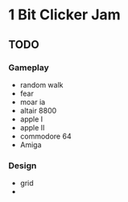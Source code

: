 # 1 Bit Clicker Jam


## TODO

### Gameplay
 - random walk
 - fear
 - moar ia
  - altair 8800
  - apple I
  - apple II
  - commodore 64
  - Amiga

### Design
 - grid
 -  
